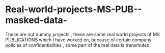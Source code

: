 # Real-world-projects-MS-PUB--masked-data-
These are not dummy projects , these are some real world projects of MS PUBLICATIONS which I have worked on, because of certain company policies of confidentialities , some part of the real data is transmuted.
